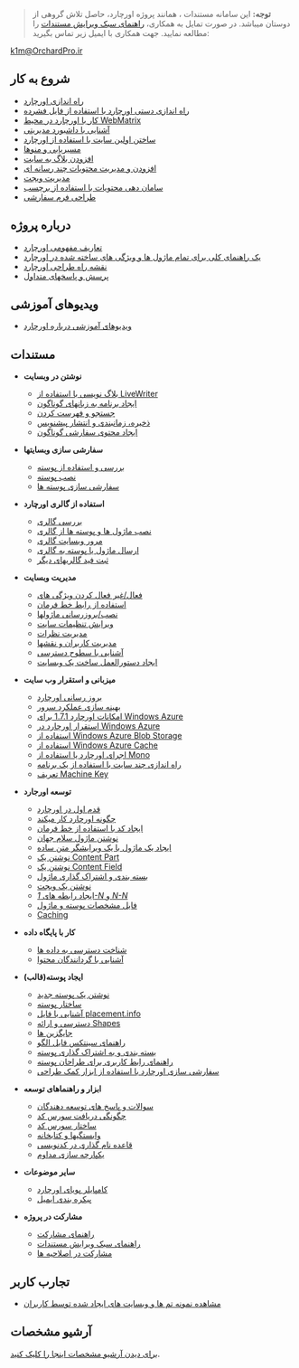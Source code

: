 > **توجه:** این سامانه مستندات ، همانند پروژه اورچارد، حاصل تلاش گروهی از دوستان میباشد.
در صورت تمایل به همکاری، [راهنمای سبک ویرایش مستندات](مستندات/راهنمای-سبک-ویرایش-مستندات) را مطالعه نمایید.
جهت همکاری با ایمیل زیر تماس بگیرید:

k1m@OrchardPro.ir

## شروع به کار ##
* [راه اندازی اورچارد](مستندات/راه-اندازی-اورچارد)
* [راه اندازی دستی اورچارد با استفاده از فایل فشرده](مستندات/راه-اندازی-دستی-اورچارد-با-استفاده-از-فایل-فشرده)
* [کار با اورچارد در محیط WebMatrix](مستندات/Working-with-Orchard-in-WebMatrix)
* [آشنایی با داشبورد مدیریتی](مستندات/Getting-around-the-dashboard)
* [ساختن اولین سایت با استفاده از اورچارد](مستندات/Getting-Started)
* [مسیریابی و منوها](مستندات/Navigation-and-menus)
* [افزودن بلاگ به سایت](مستندات/Adding-a-blog-to-your-site)
* [افزودن و مدیریت محتویات چند رسانه ای](مستندات/Adding-and-managing-media-content)
* [مدیریت ویجت](مستندات/Managing-widgets)
* [سامان دهی محتویات با استفاده از برچسب](مستندات/Organizing-content-with-tags)
* [طراحی فرم سفارشی](مستندات/Creating-Custom-Forms "استفاده از فرم های سفارشی برای ایجاد صفحه اشتراک و تماس با ما")

## درباره پروژه ##
* [تعاریف مفهومی اورچارد](مستندات/Basic-Orchard-Concepts)
* [یک راهنمای کلی برای تمام ماژول ها و ویژگی های ساخته شده در اورچارد](مستندات/Builtin-features)
* [نقشه راه طراحی اورچارد](مستندات/feature-roadmap)
* [پرسش و پاسخهای متداول](مستندات/frequently-asked-questions)

## ویدیوهای آموزشی ##

* [ویدیوهای آموزشی درباره اورچارد](مستندات/Orchard-TV)

## مستندات ##

* **نوشتن در وبسایت**
    * [بلاگ نویسی با استفاده از LiveWriter](مستندات/Blogging-with-LiveWriter)
    * [ایجاد برنامه به زبانهای گوناگون](مستندات/Creating-global-ready-applications)
    * [جستجو و فهرست کردن](مستندات/Search-and-indexing)
    * [ذخیره، زمانبندی و انتشار پیشنویس](مستندات/Saving-scheduling-and-publishing-drafts)
    * [ایجاد محتوی سفارشی گوناگون](مستندات/Creating-custom-content-types)


* **سفارشی سازی وبسایتها**
    * [بررسی و استفاده از پوسته](مستندات/Previewing-and-applying-a-theme)
    * [نصب پوسته](مستندات/Installing-themes)
    * [سفارشی سازی پوسته ها](مستندات/Customizing-the-default-theme)


* **استفاده از گالری اورچارد**
    * [بررسی گالری](مستندات/Gallery-overview)
    * [نصب ماژول ها و پوسته ها از گالری](مستندات/Installing-modules-and-themes-from-the-gallery)
    * [مرور وبسایت گالری](مستندات/Browsing-the-gallery-web-site)
    * [ارسال ماژول یا پوسته به گالری](مستندات/Contributing-a-module-or-theme-to-the-gallery)
    * [ثبت فید گالریهای دیگر](مستندات/Module-gallery-feeds)


* **مدیریت وبسایت**
    * [فعال/غیر فعال کردن ویژگی های](مستندات/Enabling-and-disabling-features)
    * [استفاده از رابط خط فرمان](مستندات/Using-the-command-line-interface)
    * [نصب/بروزرسانی ماژولها](مستندات/Installing-and-upgrading-modules)
    * [ویرایش تنظیمات سایت](مستندات/Modifying-site-settings)
    * [مدیریت نظرات](مستندات/Moderating-comments)
    * [مدیریت کاربران و نقشها](مستندات/Managing-users-and-roles)
    * [آشنایی با سطوح دسترسی](مستندات/Understanding-permissions)
    * [ایجاد دستورالعمل ساخت یک وبسایت](مستندات/Making-a-Web-Site-Recipe)


* **میزبانی و استقرار وب سایت**
    * [بروز رسانی اورچارد](مستندات/Upgrading-a-site-to-a-new-version-of-Orchard)
    * [بهینه سازی عملکرد سرور](مستندات/Optimizing-Performance-of-Orchard-with-Shared-Hosting)
    * [امکانات اورچارد 1.7.1 برای Windows Azure](مستندات/Whats-new-for-Windows-Azure-in-Orchard-1-7-1)
    * [استقرار اورچارد در Windows Azure](مستندات/Deploying-Orchard-to-Windows-Azure)
	* [استفاده از Windows Azure Blob Storage](مستندات/Using-Windows-Azure-Blob-Storage)
	* [استفاده از Windows Azure Cache](مستندات/Using-Windows-Azure-Cache)
    * [اجرای اورچارد یا استفاده از Mono](مستندات/Running-Orchard-on-Mono)
    * [راه اندازی چند سایت با استفاده از یک برنامه](مستندات/Setting-up-a-multi-tenant-orchard-site)
    * [تعریف Machine Key](مستندات/Setting-up-a-machine-key)


* **توسعه اورجارد**
    * [قدم اول در اورچارد](مستندات/First-steps-into-Orchard)
    * [چگونه اورچارد کار میکند](مستندات/How-Orchard-works)
    * [ایجاد کد با استفاده از خط فرمان](مستندات/Command-line-scaffolding)
    * [نوشتن ماژول سلام جهان](مستندات/Building-a-hello-world-module)
    * [ایجاد یک ماژول با یک ویرایشگر متن ساده](مستندات/Creating-a-module-with-a-simple-text-editor)
    * [نوشتن یک Content Part](مستندات/Writing-a-content-part)
    * [نوشتن یک Content Field](مستندات/Creating-a-custom-field-type)
    * [بسته بندی و اشتراک گذاری ماژول](مستندات/Packaging-and-sharing-a-module)
    * [نوشتن یک ویجت](مستندات/Writing-a-widget)
    * [ایجاد رابطه های  _1-N_ و _N-N_](مستندات/Creating-1-n-and-n-n-relations)
    * [فایل مشخصات پوسته و ماژول](مستندات/manifest-files)
    * [Caching](مستندات/Caching)


* **کار با پایگاه داده**
    * [شناخت دسترسی به داده ها](مستندات/Understanding-data-access)
    * [آشنایی با گردانندگان محتوا](مستندات/Understanding-content-handlers)
<!-- ** [Understanding Content Drivers](مستندات/Understanding-content-drivers) (TBD) -->

* **ایجاد پوسته(قالب)**
    * [نوشتن یک پوسته جدید](مستندات/Writing-a-new-theme)
    * [ساختار پوسته](مستندات/Anatomy-of-a-theme)
    * [آشنایی با فایل placement.info](مستندات/Understanding-placement-info)
    * [دسترسی و ارائه Shapes](مستندات/Accessing-and-rendering-shapes)
    * [جایگزین ها](مستندات/Alternates)
    * [راهنمای سینتکس فایل الگو](مستندات/Template-file-syntax-guide)
    * [بسته بندی و به اشتراک گذاری پوسته](مستندات/Packaging-and-sharing-themes)
    * [راهنمای رابط کاربری برای طراحان پوسته](مستندات/UI-guidelines-for-theme-authors)
    * [سفارشی سازی اورچارد با استفاده از ابزار کمک طراحی](مستندات/Customizing-Orchard-using-Designer-Helper-Tools)


* **ابزار و راهنماهای توسعه**
    * [سوالات و پاسخ های توسعه دهندگان](مستندات/Developer-FAQ)
    * [چگونگی دریافت سورس کد](مستندات/Setting-up-a-source-enlistment)
    * [ساختار سورس کد](مستندات/Source-code-organization)
    * [وابستگیها و کتابخانه](مستندات/Orchard-dependencies-and-libraries)
    * [قاعده نام گذاری در کدنویسی](مستندات/Code-conventions)
    * [یکپارچه سازی مداوم](مستندات/Continuous-integration)


* **سایر موضوعات**
    * [کامپایلر پویای اورچارد](مستندات/Orchard-module-loader-and-dynamic-compilation)
    * [پیکره بندی ایمیل](مستندات/Configuring-Email)


* **مشارکت در پروژه**
    * [راهنمای مشارکت](مستندات/Contributing-documentation)
    * [راهنمای سبک ویرایش مستندات](مستندات/راهنمای-سبک-ویرایش-مستندات)
    * [مشارکت در اصلاحیه ها](مستندات/Contributing-patches)

## تجارب کاربر ##
* [مشاهده نمونه تم ها و وبسایت های ایجاد شده توسط کاربران](مستندات/walkthroughs)

## آرشیو مشخصات ##

[برای دیدن آرشیو مشخصات اینجا را کلیک کنید](مستندات/archived-specs).
